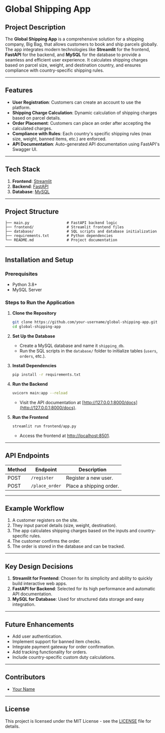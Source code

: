 # Global Shipping App

## Project Description
The **Global Shipping App** is a comprehensive solution for a shipping company, Big Bag, that allows customers to book and ship parcels globally. The app integrates modern technologies like **Streamlit** for the frontend, **FastAPI** for the backend, and **MySQL** for the database to provide a seamless and efficient user experience. It calculates shipping charges based on parcel size, weight, and destination country, and ensures compliance with country-specific shipping rules.

---

## Features

- **User Registration**: Customers can create an account to use the platform.
- **Shipping Charge Calculation**: Dynamic calculation of shipping charges based on parcel details.
- **Order Placement**: Customers can place an order after accepting the calculated charges.
- **Compliance with Rules**: Each country's specific shipping rules (max size, weight, banned items, etc.) are enforced.
- **API Documentation**: Auto-generated API documentation using FastAPI's Swagger UI.

---

## Tech Stack

1. **Frontend**: [Streamlit](https://streamlit.io/)
2. **Backend**: [FastAPI](https://fastapi.tiangolo.com/)
3. **Database**: [MySQL](https://www.mysql.com/)

---

## Project Structure

```
├── main.py                 # FastAPI backend logic
├── frontend/               # Streamlit frontend files
├── database/               # SQL scripts and database initialization
├── requirements.txt        # Python dependencies
└── README.md               # Project documentation
```

---

## Installation and Setup

### Prerequisites

- Python 3.8+
- MySQL Server

### Steps to Run the Application

1. **Clone the Repository**
   ```bash
   git clone https://github.com/your-username/global-shipping-app.git
   cd global-shipping-app
   ```

2. **Set Up the Database**
   - Create a MySQL database and name it `shipping_db`.
   - Run the SQL scripts in the `database/` folder to initialize tables (`users`, `orders`, etc.).

3. **Install Dependencies**
   ```bash
   pip install -r requirements.txt
   ```

4. **Run the Backend**
   ```bash
   uvicorn main:app --reload
   ```
   - Visit the API documentation at [http://127.0.0.1:8000/docs](http://127.0.0.1:8000/docs).

5. **Run the Frontend**
   ```bash
   streamlit run frontend/app.py
   ```
   - Access the frontend at [http://localhost:8501](http://localhost:8501).

---

## API Endpoints

| Method | Endpoint       | Description               |
|--------|----------------|---------------------------|
| POST   | `/register`    | Register a new user.      |
| POST   | `/place_order` | Place a shipping order.   |

---

## Example Workflow

1. A customer registers on the site.
2. They input parcel details (size, weight, destination).
3. The app calculates shipping charges based on the inputs and country-specific rules.
4. The customer confirms the order.
5. The order is stored in the database and can be tracked.

---

## Key Design Decisions

1. **Streamlit for Frontend**: Chosen for its simplicity and ability to quickly build interactive web apps.
2. **FastAPI for Backend**: Selected for its high performance and automatic API documentation.
3. **MySQL for Database**: Used for structured data storage and easy integration.

---

## Future Enhancements

- Add user authentication.
- Implement support for banned item checks.
- Integrate payment gateway for order confirmation.
- Add tracking functionality for orders.
- Include country-specific custom duty calculations.

---

## Contributors

- [Your Name](https://github.com/your-username)

---

## License

This project is licensed under the MIT License - see the [LICENSE](LICENSE) file for details.
